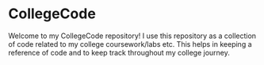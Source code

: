 # CollegeCode
Welcome to my CollegeCode repository! I use this repository as a collection of code related to my college coursework/labs etc. This helps in keeping a reference of code and to keep track throughout my college journey.
